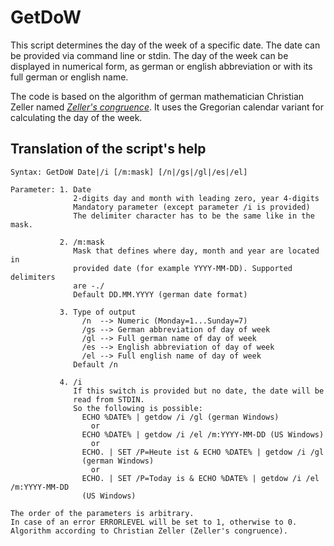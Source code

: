 # GetDoW

This script determines the day of the week of a specific date. The date can be provided via command line or stdin. The day of the week can be displayed in numerical form, as german or english abbreviation or with its full german or english name.

The code is based on the algorithm of german mathematician Christian Zeller named [_Zeller's congruence_](https://en.wikipedia.org/wiki/Zeller%27s_congruence). It uses the Gregorian calendar variant for calculating the day of the week.


## Translation of the script's help

```Z
Syntax: GetDoW Date|/i [/m:mask] [/n|/gs|/gl|/es|/el]

Parameter: 1. Date
              2-digits day and month with leading zero, year 4-digits
              Mandatory parameter (except parameter /i is provided)
              The delimiter character has to be the same like in the mask.

           2. /m:mask
              Mask that defines where day, month and year are located in
              provided date (for example YYYY-MM-DD). Supported delimiters
              are -./
              Default DD.MM.YYYY (german date format)

           3. Type of output
                /n  --> Numeric (Monday=1...Sunday=7)
                /gs --> German abbreviation of day of week
                /gl --> Full german name of day of week
                /es --> English abbreviation of day of week
                /el --> Full english name of day of week
              Default /n

           4. /i
              If this switch is provided but no date, the date will be
              read from STDIN.
              So the following is possible:
                ECHO %DATE% | getdow /i /gl (german Windows)
                  or
                ECHO %DATE% | getdow /i /el /m:YYYY-MM-DD (US Windows)
                  or
                ECHO. | SET /P=Heute ist & ECHO %DATE% | getdow /i /gl
                (german Windows)
                  or
                ECHO. | SET /P=Today is & ECHO %DATE% | getdow /i /el /m:YYYY-MM-DD
                (US Windows)

The order of the parameters is arbitrary.
In case of an error ERRORLEVEL will be set to 1, otherwise to 0.
Algorithm according to Christian Zeller (Zeller's congruence).
```
